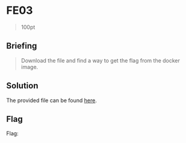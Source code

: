 # FE03
> 100pt

## Briefing
> Download the file and find a way to get the flag from the docker image.

## Solution
The provided file can be found [here](fe03.zip).

## Flag
Flag: ` `
